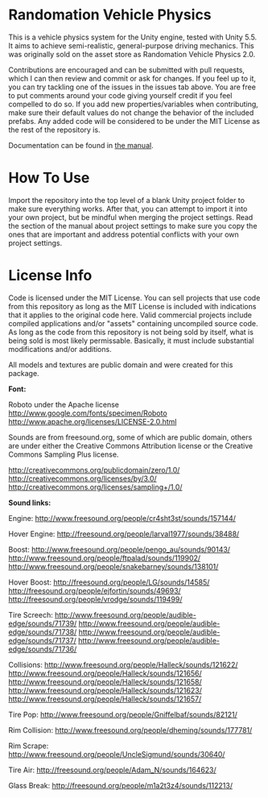 # Randomation Vehicle Physics
This is a vehicle physics system for the Unity engine, tested with Unity 5.5. It aims to achieve semi-realistic, general-purpose driving mechanics. This was originally sold on the asset store as Randomation Vehicle Physics 2.0.

Contributions are encouraged and can be submitted with pull requests, which I can then review and commit or ask for changes. If you feel up to it, you can try tackling one of the issues in the issues tab above. You are free to put comments around your code giving yourself credit if you feel compelled to do so. If you add new properties/variables when contributing, make sure their default values do not change the behavior of the included prefabs. Any added code will be considered to be under the MIT License as the rest of the repository is.

Documentation can be found in [the manual](Assets/RVP_Manual.pdf).

# How To Use

Import the repository into the top level of a blank Unity project folder to make sure everything works. After that, you can attempt to import it into your own project, but be mindful when merging the project settings. Read the section of the manual about project settings to make sure you copy the ones that are important and address potential conflicts with your own project settings.

# License Info

Code is licensed under the MIT License. You can sell projects that use code from this repository as long as the MIT License is included with indications that it applies to the original code here. Valid commercial projects include compiled applications and/or "assets" containing uncompiled source code. As long as the code from this repository is not being sold by itself, what is being sold is most likely permissable. Basically, it must include substantial modifications and/or additions.

All models and textures are public domain and were created for this package.

**Font:**

Roboto under the Apache license
http://www.google.com/fonts/specimen/Roboto
http://www.apache.org/licenses/LICENSE-2.0.html

Sounds are from freesound.org, some of which are public domain, others are under either the Creative Commons Attribution license or the Creative Commons Sampling Plus license.

http://creativecommons.org/publicdomain/zero/1.0/
http://creativecommons.org/licenses/by/3.0/
http://creativecommons.org/licenses/sampling+/1.0/

**Sound links:**

Engine: http://www.freesound.org/people/cr4sht3st/sounds/157144/

Hover Engine: http://freesound.org/people/larval1977/sounds/38488/

Boost: http://www.freesound.org/people/pengo_au/sounds/90143/
http://www.freesound.org/people/ftpalad/sounds/119902/
http://www.freesound.org/people/snakebarney/sounds/138101/

Hover Boost:
http://freesound.org/people/LG/sounds/14585/
http://freesound.org/people/ejfortin/sounds/49693/
http://freesound.org/people/vrodge/sounds/119499/

Tire Screech: http://www.freesound.org/people/audible-edge/sounds/71739/
http://www.freesound.org/people/audible-edge/sounds/71738/
http://www.freesound.org/people/audible-edge/sounds/71737/
http://www.freesound.org/people/audible-edge/sounds/71736/

Collisions: http://www.freesound.org/people/Halleck/sounds/121622/
http://www.freesound.org/people/Halleck/sounds/121656/
http://www.freesound.org/people/Halleck/sounds/121658/
http://www.freesound.org/people/Halleck/sounds/121623/
http://www.freesound.org/people/Halleck/sounds/121657/

Tire Pop: http://www.freesound.org/people/Gniffelbaf/sounds/82121/

Rim Collision: http://www.freesound.org/people/dheming/sounds/177781/

Rim Scrape: http://www.freesound.org/people/UncleSigmund/sounds/30640/

Tire Air: http://freesound.org/people/Adam_N/sounds/164623/

Glass Break: http://freesound.org/people/m1a2t3z4/sounds/112213/
